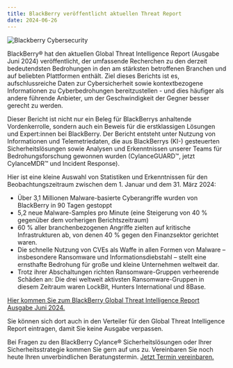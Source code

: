 ```yaml
---
title: BlackBerry veröffentlicht aktuellen Threat Report
date: 2024-06-26
---
```


![Blackberry Cybersecurity](/notes/2024-06-26.png)

BlackBerry® hat den aktuellen Global Threat Intelligence Report (Ausgabe Juni 2024) veröffentlicht, der umfassende Recherchen zu den derzeit bedeutendsten Bedrohungen in den am stärksten betroffenen Branchen und auf beliebten Plattformen enthält. Ziel dieses Berichts ist es, aufschlussreiche Daten zur Cybersicherheit sowie kontextbezogene Informationen zu Cyberbedrohungen bereitzustellen - und dies häufiger als andere führende Anbieter, um der Geschwindigkeit der Gegner besser gerecht zu werden.

Dieser Bericht ist nicht nur ein Beleg für BlackBerrys anhaltende Vordenkerrolle, sondern auch ein Beweis für die erstklassigen Lösungen und Expert:innen bei BlackBerry. Der Bericht entsteht unter Nutzung von Informationen und Telemetriedaten, die aus BlackBerrys (KI-) gesteuerten Sicherheitslösungen sowie Analysen und Erkenntnissen unserer Teams für Bedrohungsforschung gewonnen wurden (CylanceGUARD™, jetzt CylanceMDR™ und Incident Response).

Hier ist eine kleine Auswahl von Statistiken und Erkenntnissen für den Beobachtungszeitraum zwischen dem 1. Januar und dem 31. März 2024:

- Über 3,1 Millionen Malware-basierte Cyberangriffe wurden von BlackBerry in 90 Tagen gestoppt
- 5,2 neue Malware-Samples pro Minute (eine Steigerung von 40 % gegenüber dem vorherigen Berichtszeitraum)
- 60 % aller branchenbezogenen Angriffe zielten auf kritische Infrastrukturen ab, von denen 40 % gegen den Finanzsektor gerichtet waren.
- Die schnelle Nutzung von CVEs als Waffe in allen Formen von Malware – insbesondere Ransomware und Informationsdiebstahl – stellt eine ernsthafte Bedrohung für große und kleine Unternehmen weltweit dar.
- Trotz ihrer Abschaltungen richten Ransomware-Gruppen verheerende Schäden an: Die drei weltweit aktivsten Ransomware-Gruppen in diesem Zeitraum waren LockBit, Hunters International und 8Base.

[Hier kommen Sie zum BlackBerry Global Threat Intelligence Report Ausgabe Juni 2024.](https://www.blackberry.com/us/en/solutions/threat-intelligence/threat-report#critical-infrastructure)

Sie können sich dort auch in den Verteiler für den Global Threat Intelligence Report eintragen, damit Sie keine Ausgabe verpassen.

Bei Fragen zu den BlackBerry Cylance® Sicherheitslösungen oder Ihrer Sicherheitsstrategie kommen Sie gern auf uns zu. Vereinbaren Sie noch heute Ihren unverbindlichen Beratungstermin. [Jetzt Termin vereinbaren.](/contact)
